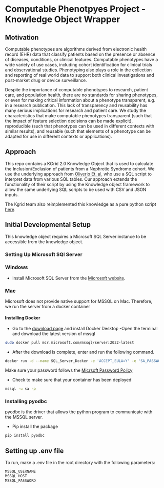 # Computable Phenotpyes Project - Knowledge Object Wrapper

## Motivation
Computable phenotypes are algorithms derived from electronic health record (EHR) data that classify patients based on the presence or absence of diseases, conditions, or clinical features. Computable phenotypes have a wide variety of use cases, including cohort identification for clinical trials and observational studies. Phenotyping also plays a role in the collection and reporting of real world data to support both clinical investigations and post-market drug or device surveillance.

Despite the importance of computable phenotypes to research, patient care, and population health, there are no standards for sharing phenotypes, or even for making critical information about a phenotype transparent, e.g. in a research publication. This lack of transparency and reusability has many serious implications for research and patient care. We study the characteristics that make computable phenotypes transparent (such that the impact of feature selection decisions can be made explicit), reproducible (such that phenotypes can be used in different contexts with similar results), and reusable (such that elements of a phenotype can be adapted for use in different contexts or applications).

## Approach
This repo contains a KGrid 2.0 Knowledge Object that is used to calculate the Inclusion/Exclusion of patients from a Nephrotic Syndrome cohort. We use the underlying approach from [Oliverio Et. al](https://www.ncbi.nlm.nih.gov/pmc/articles/PMC8986057/), who use a SQL script to interpret data from various SQL tables. Our approach extends the functionality of their script by using the Knowledge object framework to allow the same underlying SQL scripts to be used with CSV and JSON inputs.

The Kgrid team also reimplemented this knowledge as a pure python script [here](https://github.com/kgrid-lab/nephroticsyndrome-computablephenotype/tree/main).

## Initial Developmental Setup
This knowledge object requires a Microsoft SQL Server instance to be accessible from the knowledge object.
### Setting Up Microsoft SQl Server
### Windows
- Install Microsoft SQL Server from the [Microsoft website](https://www.microsoft.com/en-us/sql-server/sql-server-downloads).
### Mac
Microsoft does not provide native support for MSSQL on Mac. Therefore, we run the server from a docker container
#### Installing Docker
- Go to the [download page](https://docs.docker.com/desktop/install/mac-install/) and install Docker Desktop
-Open the terminal and download the latest version of mssql
```bash
sudo docker pull mcr.microsoft.com/mssql/server:2022-latest
```
- After the download is complete, enter and run the following command.
```bash
docker run -d --name SQL_Server_Docker -e 'ACCEPT_EULA=Y' -e 'SA_PASSWORD={PASSWORD}' -p 1433:1433 mcr.microsoft.com/mssql/server:2022-latest 
```
Make sure your password follows the [Micrsoft Password Policy](https://learn.microsoft.com/en-us/sql/relational-databases/security/password-policy?view=sql-server-ver16)

- Check to make sure that your container has been deployed
```bash
mssql -u sa -p
```
### Installing pyodbc
pyodbc is the driver that allows the python program to communicate with the MSSQL server.
- Pip install the package
```bash
pip install pyodbc
```
## Setting up .env file
To run, make a .env file in the root directory with the following parameters:
```bash
MSSQL_USERNAME
MSSQL_HOST
MSSQL_PASSWORD
```
